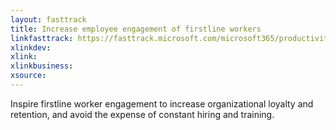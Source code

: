```yaml
---
layout: fasttrack
title: Increase employee engagement of firstline workers
linkfasttrack: https://fasttrack.microsoft.com/microsoft365/productivitylibrary/Increase-employee-engagement-of-firstline-workers 
xlinkdev: 
xlink: 
xlinkbusiness: 
xsource: 
---
```

Inspire firstline worker engagement to increase organizational loyalty and retention, and avoid the expense of constant hiring and training.